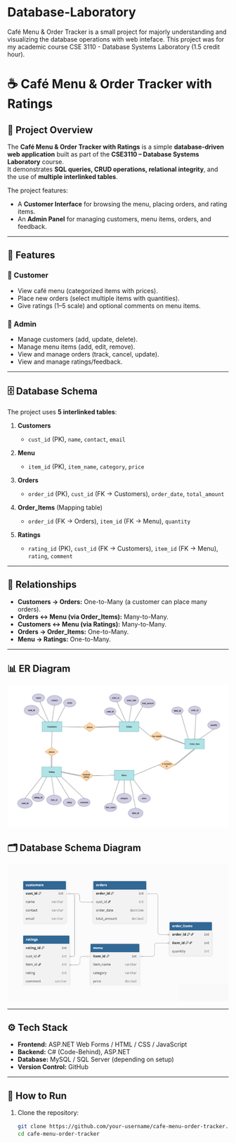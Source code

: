 # Database-Laboratory
Café Menu &amp; Order Tracker is a small project for majorly understanding and visualizing the database operations with web inteface. This project was for my academic course CSE 3110 - Database Systems Laboratory (1.5 credit hour).



# ☕ Café Menu & Order Tracker with Ratings

## 📌 Project Overview
The **Café Menu & Order Tracker with Ratings** is a simple **database-driven web application** built as part of the **CSE3110 – Database Systems Laboratory** course.  
It demonstrates **SQL queries, CRUD operations, relational integrity**, and the use of **multiple interlinked tables**.  

The project features:
- A **Customer Interface** for browsing the menu, placing orders, and rating items.  
- An **Admin Panel** for managing customers, menu items, orders, and feedback.  

---

## 🎯 Features
### 👤 Customer
- View café menu (categorized items with prices).  
- Place new orders (select multiple items with quantities).  
- Give ratings (1–5 scale) and optional comments on menu items.  

### 🔧 Admin
- Manage customers (add, update, delete).  
- Manage menu items (add, edit, remove).  
- View and manage orders (track, cancel, update).  
- View and manage ratings/feedback.  

---

## 🗄️ Database Schema
The project uses **5 interlinked tables**:

1. **Customers**  
   - `cust_id` (PK), `name`, `contact`, `email`

2. **Menu**  
   - `item_id` (PK), `item_name`, `category`, `price`

3. **Orders**  
   - `order_id` (PK), `cust_id` (FK → Customers), `order_date`, `total_amount`

4. **Order_Items** (Mapping table)  
   - `order_id` (FK → Orders), `item_id` (FK → Menu), `quantity`

5. **Ratings**  
   - `rating_id` (PK), `cust_id` (FK → Customers), `item_id` (FK → Menu), `rating`, `comment`

---

## 🔗 Relationships
- **Customers → Orders:** One-to-Many (a customer can place many orders).  
- **Orders ↔ Menu (via Order_Items):** Many-to-Many.  
- **Customers ↔ Menu (via Ratings):** Many-to-Many.  
- **Orders → Order_Items:** One-to-Many.  
- **Menu → Ratings:** One-to-Many.  

---

## 📊 ER Diagram
![ER Diagram](docs/ER_Diagram.png)

## 🗂️ Database Schema Diagram
![Schema Diagram](docs/Schema_Diagram.png)

---

## ⚙️ Tech Stack
- **Frontend:** ASP.NET Web Forms / HTML / CSS / JavaScript  
- **Backend:** C# (Code-Behind), ASP.NET  
- **Database:** MySQL / SQL Server (depending on setup)  
- **Version Control:** GitHub  

---

## 🚀 How to Run
1. Clone the repository:
   ```bash
   git clone https://github.com/your-username/cafe-menu-order-tracker.git
   cd cafe-menu-order-tracker
